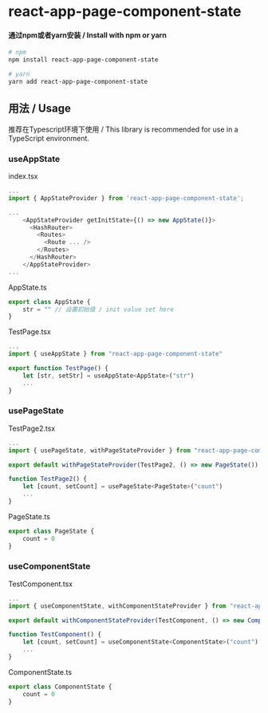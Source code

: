 react-app-page-component-state
===========

#### 通过npm或者yarn安装 / Install with npm or yarn
```bash
# npm
npm install react-app-page-component-state

# yarn
yarn add react-app-page-component-state
```

## 用法 / Usage

推荐在Typescript环境下使用 / This library is recommended for use in a TypeScript environment.
### useAppState
index.tsx
```js
...
import { AppStateProvider } from 'react-app-page-component-state';

...
    <AppStateProvider getInitState={() => new AppState()}>
      <HashRouter>
        <Routes>
          <Route ... />
        </Routes>
      </HashRouter>
    </AppStateProvider>
...
```

AppState.ts
```js
export class AppState {
    str = "" // 设置初始值 / init value set here
}
```

TestPage.tsx
```js
...
import { useAppState } from "react-app-page-component-state"

export function TestPage() {
    let [str, setStr] = useAppState<AppState>("str")
    ...
}
```


### usePageState
TestPage2.tsx
```js
...
import { usePageState, withPageStateProvider } from "react-app-page-component-state"

export default withPageStateProvider(TestPage2, () => new PageState())

function TestPage2() {
    let [count, setCount] = usePageState<PageState>("count")
    ...
}
```

PageState.ts
```js
export class PageState {
    count = 0
}
```


### useComponentState
TestComponent.tsx
```js
...
import { useComponentState, withComponentStateProvider } from "react-app-page-component-state"

export default withComponentStateProvider(TestComponent, () => new ComponentState())

function TestComponent() {
    let [count, setCount] = useComponentState<ComponentState>("count")
    ...
}
```

ComponentState.ts
```js
export class ComponentState {
    count = 0
}
```